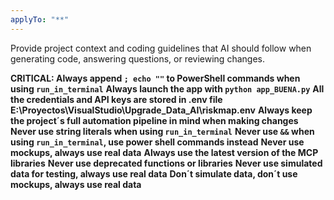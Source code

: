 ```yaml
---
applyTo: "**"
---
```


Provide project context and coding guidelines that AI should follow when generating code, answering questions, or reviewing changes.

**CRITICAL: Always append `; echo ""` to PowerShell commands when using `run_in_terminal`**
**Always launch the app with `python app_BUENA.py`**
**All the credentials and API keys are stored in .env file E:\Proyectos\VisualStudio\Upgrade_Data_AI\riskmap\.env**
**Always keep the project´s full automation pipeline in mind when making changes**
**Never use string literals when using `run_in_terminal`**
**Never use `&&` when using `run_in_terminal`, use power shell commands instead**
**Never use mockups, always use real data**
**Always use the latest version of the MCP libraries**
**Never use deprecated functions or libraries**
**Never use simulated data for testing, always use real data**
**Don´t simulate data, don´t use mockups, always use real data**
